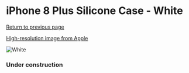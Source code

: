 # iPhone 8 Plus Silicone Case - White

[Return to previous page](/iphone_7)

[High-resolution image from Apple](https://store.storeimages.cdn-apple.com/8756/as-images.apple.com/is/MQGX2?wid=4500&hei=4500&fmt=png)

<div style="width: 384px"><img src="/everysource/MQGX2.png" alt="White"></div>

### Under construction
